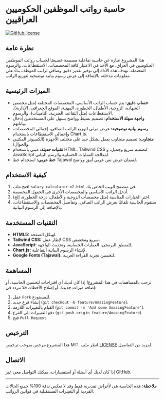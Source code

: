 # حاسبة رواتب الموظفين الحكوميين العراقيين

[![GitHub license](https://img.shields.io/badge/license-MIT-blue.svg)](LICENSE)

## نظرة عامة

هذا المشروع عبارة عن حاسبة تفاعلية مصممة خصيصًا لحساب رواتب الموظفين الحكوميين في العراق، مع الأخذ في الاعتبار كافة المخصصات، الاستقطاعات، والرسوم المحتملة. تهدف هذه الأداة إلى توفير تقدير دقيق وصافي لراتب الموظف بناءً على معلومات مدخلة، بالإضافة إلى عرض رسوم بيانية توضيحية لتوزيع الراتب.

## الميزات الرئيسية

* **حساب دقيق:** يتم حساب الراتب الأساسي، المخصصات المختلفة (مثل مخصص الشهادة، الزوجية، الأطفال، الخطورة، المهنية، الموقع الجغرافي، الإدارية)، الاستقطاعات (مثل التقاعد، الضريبة، التأمينات)، والرسوم.
* **واجهة سهلة الاستخدام:** تصميم بسيط وواضح يسهل على المستخدمين إدخال بياناتهم.
* **رسوم بيانية توضيحية:** عرض مرئي لتوزيع الراتب الصافي، إجمالي المخصصات، وإجمالي الاستقطاعات باستخدام Chart.js.
* **متجاوب:** تصميم متجاوب يعمل بشكل جيد على مختلف الأجهزة (الكمبيوتر المكتبي والجوال).
* **تقنيات حديثة:** مبني باستخدام HTML، Tailwind CSS لتصميم سريع وجميل، و JavaScript لمعالجة العمليات الحسابية والرسم البياني.
* **خط عربي:** استخدام خط Tajawal لضمان عرض نص عربي أنيق وواضح.

## كيفية الاستخدام

1.  افتح ملف `salary calculator v2.html` في متصفح الويب الخاص بك.
2.  أدخل الراتب الأساسي والمخصصات الأخرى في الحقول المخصصة.
3.  اختر الخيارات المناسبة (مثل مخصصات الزوجية والأطفال، درجة الخطورة، إلخ).
4.  ستقوم الحاسبة تلقائيًا بعرض الراتب الصافي، وتفاصيل المخصصات والاستقطاعات، بالإضافة إلى الرسوم البيانية.

## التقنيات المستخدمة

* **HTML5:** لهيكل الصفحة.
* **Tailwind CSS:** لإطار عمل CSS سريع ومخصص.
* **JavaScript:** للمنطق البرمجي، العمليات الحسابية، وتحديث الواجهة.
* **Chart.js:** لإنشاء الرسوم البيانية التفاعلية.
* **Google Fonts (Tajawal):** لتحسين تجربة القراءة العربية.

## المساهمة

نرحب بالمساهمات في هذا المشروع! إذا كان لديك أي اقتراحات لتحسين الحاسبة، أو إضافة ميزات جديدة، أو إصلاح الأخطاء، فلا تتردد في:

1.  عمل `Fork` للمستودع.
2.  إنشاء فرع جديد (`git checkout -b feature/AmazingFeature`).
3.  القيام بالتغييرات اللازمة (`git commit -m 'Add some AmazingFeature'`).
4.  دفع التغييرات إلى الفرع (`git push origin feature/AmazingFeature`).
5.  فتح `Pull Request`.

## الترخيص

هذا المشروع مرخص بموجب ترخيص MIT. انظر ملف [LICENSE](LICENSE) لمزيد من التفاصيل.

## الاتصال

إذا كان لديك أي أسئلة أو استفسارات، يمكنك التواصل معي عبر GitHub.

---

**ملاحظة:** هذه الحاسبة هي لأغراض تقديرية فقط وقد لا تعكس بدقة 100% جميع الحالات الفردية أو التغييرات المستقبلية في قوانين الرواتب.
